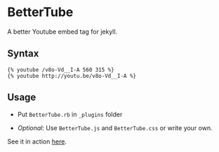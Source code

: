 BetterTube
==========

A better Youtube embed tag for jekyll.

## Syntax

    {% youtube /v8o-Vd__I-A 560 315 %}
    {% youtube http://youtu.be/v8o-Vd__I-A %}

## Usage

* Put `BetterTube.rb` in `_plugins` folder

* *Optional*: Use `BetterTube.js` and `BetterTube.css` or write your own.

See it in action [here](http://tuananh.org/2014/07/31/bettertube-a-jekyll-plugin-for-embedding-youtube-videos/).
